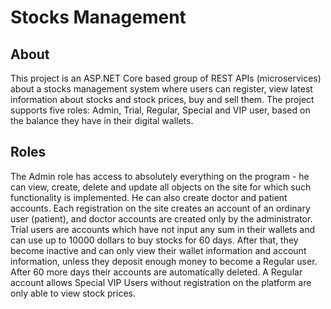 # Stocks Management

## About
This project is an ASP.NET Core based group of REST APIs (microservices) about a stocks management system where users can register, view latest information about stocks and stock prices, buy and sell them.
The project supports five roles: Admin, Trial, Regular, Special and VIP user, based on the balance they have in their digital wallets.

## Roles
The Admin role has access to absolutely everything on the program - he can view, create, delete and update all objects on the site for which such functionality is implemented. He can also create doctor and patient accounts. Each registration on the site creates an account of an ordinary user (patient), and doctor accounts are created only by the administrator.
Trial users are accounts which have not input any sum in their wallets and can use up to 10000 dollars to buy stocks for 60 days. After that, they become inactive and can only view their wallet information and account information, unless they deposit enough money to become a Regular user. After 60 more days their accounts are automatically deleted.
A Regular account allows 
Special
VIP
Users without registration on the platform are only able to view stock prices.